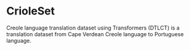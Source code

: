 # CrioleSet
 Creole language translation dataset using Transformers (DTLCT) is a translation dataset from Cape Verdean Creole language to Portuguese language.
